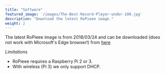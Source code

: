 ```yaml
---
title: "Software"
featured_image: '/images/The-Best-Record-Player-under-100.jpg'
description: "Download the latest RoPieee image."
weight: 2
---
```

The latest RoPieee image is from 2018/03/24 and can be downloaded (does not work with Microsoft's Edge browser!) from [here](http://image.ropieee.org/ropieee-20180324.img)

*Limitations*

- RoPieee requires a Raspberry Pi 2 or 3.
- With wireless (Pi 3) we only support DHCP.

